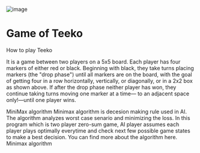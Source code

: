 ![image](https://user-images.githubusercontent.com/112918739/196015759-2b5fd878-ee5b-4629-9755-f74dd8094339.png)

# Game of Teeko 

How to play Teeko

It is a game between two players on a 5x5 board. Each player has four markers of either red or black. Beginning with black, they take turns placing markers (the "drop phase") until all markers are on the board, with the goal of getting four in a row horizontally, vertically, or diagonally, or in a 2x2 box as shown above.
If after the drop phase neither player has won, they continue taking turns moving one marker at a time— to an adjacent space only!—until one player wins.

MiniMax algorithm
Minimax algorithm is decesion making rule used in AI. The algorithm analyzes worst case senario and minimizing the loss. In this program which is two player zero-sum game, AI player assumes each player plays optimally everytime and check next few possible game states to make a best decision.
You can find more about the algorithm here. Minimax algorithm


